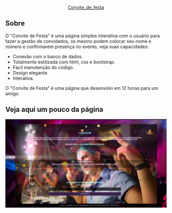 
<p align="center"><a href="https://bot.nkwtech.com/index.php" target="blank">Convite_de_festa</a></p>

## Sobre 

O "Convite de Festa" é uma página simples interativa com o usuário para fazer a gestão de convidados, os mesmo podem colocar seu nome e número e confirmarem presença no evento, veja suas capacidades:

- Conexão com o banco de dados.
- Totalmente estilizada com html, css e bootstrap.
- Facil manutenção do código.
- Design elegante.
- Interativa.

O "Convite de Festa" é uma página que desenvolvi em 12 horas para um amigo.

## Veja aqui um pouco da página 

<img src='assets/tela.png'>








